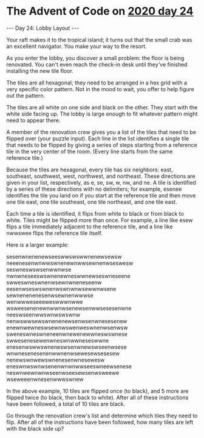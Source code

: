 # The Advent of Code on [2020 day 24](https://adventofcode.com/2020/day/24)

--- Day 24: Lobby Layout ---

Your raft makes it to the tropical island; it turns out that the small crab was an excellent navigator. You make your way to the resort.

As you enter the lobby, you discover a small problem: the floor is being renovated. You can't even reach the check-in desk until they've finished installing the new tile floor.

The tiles are all hexagonal; they need to be arranged in a hex grid with a very specific color pattern. Not in the mood to wait, you offer to help figure out the pattern.

The tiles are all white on one side and black on the other. They start with the white side facing up. The lobby is large enough to fit whatever pattern might need to appear there.

A member of the renovation crew gives you a list of the tiles that need to be flipped over (your puzzle input). Each line in the list identifies a single tile that needs to be flipped by giving a series of steps starting from a reference tile in the very center of the room. (Every line starts from the same reference tile.)

Because the tiles are hexagonal, every tile has six neighbors: east, southeast, southwest, west, northwest, and northeast. These directions are given in your list, respectively, as e, se, sw, w, nw, and ne. A tile is identified by a series of these directions with no delimiters; for example, esenee identifies the tile you land on if you start at the reference tile and then move one tile east, one tile southeast, one tile northeast, and one tile east.

Each time a tile is identified, it flips from white to black or from black to white. Tiles might be flipped more than once. For example, a line like esew flips a tile immediately adjacent to the reference tile, and a line like nwwswee flips the reference tile itself.

Here is a larger example:

sesenwnenenewseeswwswswwnenewsewsw\
neeenesenwnwwswnenewnwwsewnenwseswesw\
seswneswswsenwwnwse\
nwnwneseeswswnenewneswwnewseswneseene\
swweswneswnenwsewnwneneseenw\
eesenwseswswnenwswnwnwsewwnwsene\
sewnenenenesenwsewnenwwwse\
wenwwweseeeweswwwnwwe\
wsweesenenewnwwnwsenewsenwwsesesenwne\
neeswseenwwswnwswswnw\
nenwswwsewswnenenewsenwsenwnesesenew\
enewnwewneswsewnwswenweswnenwsenwsw\
sweneswneswneneenwnewenewwneswswnese\
swwesenesewenwneswnwwneseswwne\
enesenwswwswneneswsenwnewswseenwsese\
wnwnesenesenenwwnenwsewesewsesesew\
nenewswnwewswnenesenwnesewesw\
eneswnwswnwsenenwnwnwwseeswneewsenese\
neswnwewnwnwseenwseesewsenwsweewe\
wseweeenwnesenwwwswnew

In the above example, 10 tiles are flipped once (to black), and 5 more are flipped twice (to black, then back to white). After all of these instructions have been followed, a total of 10 tiles are black.

Go through the renovation crew's list and determine which tiles they need to flip. After all of the instructions have been followed, how many tiles are left with the black side up?